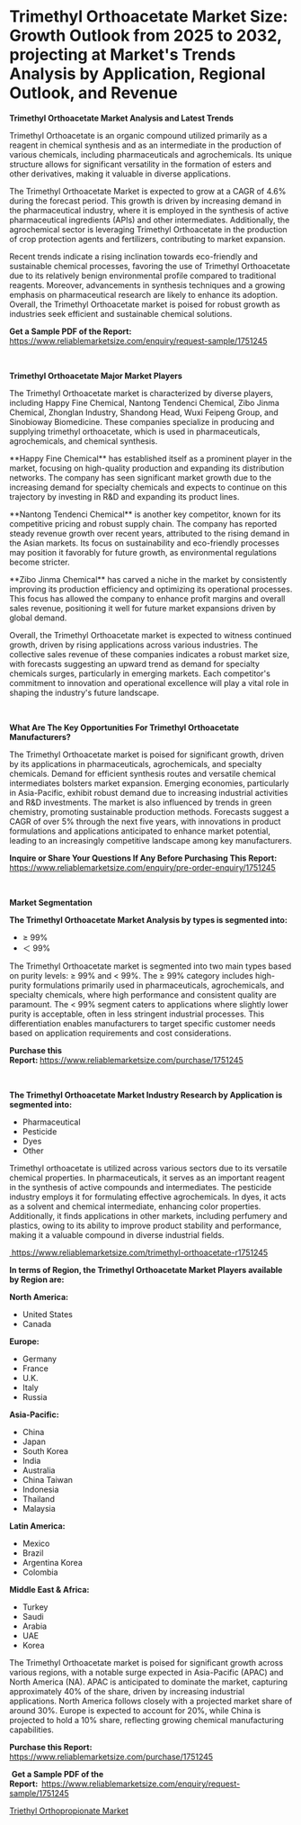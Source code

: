 <p><h1>Trimethyl Orthoacetate Market Size: Growth Outlook from 2025 to 2032, projecting at Market's Trends Analysis by Application, Regional Outlook, and Revenue</h1></p><p><strong>Trimethyl Orthoacetate Market Analysis and Latest Trends</strong></p>
<p><p>Trimethyl Orthoacetate is an organic compound utilized primarily as a reagent in chemical synthesis and as an intermediate in the production of various chemicals, including pharmaceuticals and agrochemicals. Its unique structure allows for significant versatility in the formation of esters and other derivatives, making it valuable in diverse applications.</p><p>The Trimethyl Orthoacetate Market is expected to grow at a CAGR of 4.6% during the forecast period. This growth is driven by increasing demand in the pharmaceutical industry, where it is employed in the synthesis of active pharmaceutical ingredients (APIs) and other intermediates. Additionally, the agrochemical sector is leveraging Trimethyl Orthoacetate in the production of crop protection agents and fertilizers, contributing to market expansion.</p><p>Recent trends indicate a rising inclination towards eco-friendly and sustainable chemical processes, favoring the use of Trimethyl Orthoacetate due to its relatively benign environmental profile compared to traditional reagents. Moreover, advancements in synthesis techniques and a growing emphasis on pharmaceutical research are likely to enhance its adoption. Overall, the Trimethyl Orthoacetate market is poised for robust growth as industries seek efficient and sustainable chemical solutions.</p></p>
<p><strong>Get a Sample PDF of the Report:&nbsp;</strong> <a href="https://www.reliablemarketsize.com/enquiry/request-sample/1751245?utm_campaign=1103&utm_medium=2&utm_source=Github&utm_content=ia&utm_term=01042025&utm_id=trimethyl-orthoacetate">https://www.reliablemarketsize.com/enquiry/request-sample/1751245</a></p>
<p>&nbsp;</p>
<p><strong>Trimethyl Orthoacetate Major Market Players</strong></p>
<p><p>The Trimethyl Orthoacetate market is characterized by diverse players, including Happy Fine Chemical, Nantong Tendenci Chemical, Zibo Jinma Chemical, Zhonglan Industry, Shandong Head, Wuxi Feipeng Group, and Sinobioway Biomedicine. These companies specialize in producing and supplying trimethyl orthoacetate, which is used in pharmaceuticals, agrochemicals, and chemical synthesis.</p><p>**Happy Fine Chemical** has established itself as a prominent player in the market, focusing on high-quality production and expanding its distribution networks. The company has seen significant market growth due to the increasing demand for specialty chemicals and expects to continue on this trajectory by investing in R&D and expanding its product lines.</p><p>**Nantong Tendenci Chemical** is another key competitor, known for its competitive pricing and robust supply chain. The company has reported steady revenue growth over recent years, attributed to the rising demand in the Asian markets. Its focus on sustainability and eco-friendly processes may position it favorably for future growth, as environmental regulations become stricter.</p><p>**Zibo Jinma Chemical** has carved a niche in the market by consistently improving its production efficiency and optimizing its operational processes. This focus has allowed the company to enhance profit margins and overall sales revenue, positioning it well for future market expansions driven by global demand.</p><p>Overall, the Trimethyl Orthoacetate market is expected to witness continued growth, driven by rising applications across various industries. The collective sales revenue of these companies indicates a robust market size, with forecasts suggesting an upward trend as demand for specialty chemicals surges, particularly in emerging markets. Each competitor's commitment to innovation and operational excellence will play a vital role in shaping the industry's future landscape.</p></p>
<p>&nbsp;</p>
<p><strong>What Are The Key Opportunities For Trimethyl Orthoacetate Manufacturers?</strong></p>
<p><p>The Trimethyl Orthoacetate market is poised for significant growth, driven by its applications in pharmaceuticals, agrochemicals, and specialty chemicals. Demand for efficient synthesis routes and versatile chemical intermediates bolsters market expansion. Emerging economies, particularly in Asia-Pacific, exhibit robust demand due to increasing industrial activities and R&D investments. The market is also influenced by trends in green chemistry, promoting sustainable production methods. Forecasts suggest a CAGR of over 5% through the next five years, with innovations in product formulations and applications anticipated to enhance market potential, leading to an increasingly competitive landscape among key manufacturers.</p></p>
<p><strong>Inquire or Share Your Questions If Any Before Purchasing This Report:</strong> <a href="https://www.reliablemarketsize.com/enquiry/pre-order-enquiry/1751245?utm_campaign=1103&utm_medium=2&utm_source=Github&utm_content=ia&utm_term=01042025&utm_id=trimethyl-orthoacetate">https://www.reliablemarketsize.com/enquiry/pre-order-enquiry/1751245</a></p>
<p>&nbsp;</p>
<p><strong>Market Segmentation</strong></p>
<p><strong>The Trimethyl Orthoacetate Market Analysis by types is segmented into:</strong></p>
<p><ul><li>≥ 99%</li><li>＜ 99%</li></ul></p>
<p><p>The Trimethyl Orthoacetate market is segmented into two main types based on purity levels: ≥ 99% and < 99%. The ≥ 99% category includes high-purity formulations primarily used in pharmaceuticals, agrochemicals, and specialty chemicals, where high performance and consistent quality are paramount. The < 99% segment caters to applications where slightly lower purity is acceptable, often in less stringent industrial processes. This differentiation enables manufacturers to target specific customer needs based on application requirements and cost considerations.</p></p>
<p><strong>Purchase this Report:&nbsp;</strong><a href="https://www.reliablemarketsize.com/purchase/1751245?utm_campaign=1103&utm_medium=2&utm_source=Github&utm_content=ia&utm_term=01042025&utm_id=trimethyl-orthoacetate">https://www.reliablemarketsize.com/purchase/1751245</a></p>
<p>&nbsp;</p>
<p><strong>The Trimethyl Orthoacetate Market Industry Research by Application is segmented into:</strong></p>
<p><ul><li>Pharmaceutical</li><li>Pesticide</li><li>Dyes</li><li>Other</li></ul></p>
<p><p>Trimethyl orthoacetate is utilized across various sectors due to its versatile chemical properties. In pharmaceuticals, it serves as an important reagent in the synthesis of active compounds and intermediates. The pesticide industry employs it for formulating effective agrochemicals. In dyes, it acts as a solvent and chemical intermediate, enhancing color properties. Additionally, it finds applications in other markets, including perfumery and plastics, owing to its ability to improve product stability and performance, making it a valuable compound in diverse industrial fields.</p></p>
<p><a href="https://www.reliablemarketsize.com/trimethyl-orthoacetate-r1751245?utm_campaign=1103&utm_medium=2&utm_source=Github&utm_content=ia&utm_term=01042025&utm_id=trimethyl-orthoacetate">&nbsp;https://www.reliablemarketsize.com/trimethyl-orthoacetate-r1751245</a></p>
<p><strong>In terms of Region, the Trimethyl Orthoacetate Market Players available by Region are:</strong></p>
<p>
    <p> <strong> North America: </strong>
        <ul>
            <li>United States</li>
            <li>Canada</li>
        </ul>
        </p> 
    <p> <strong> Europe: </strong>
        <ul>
            <li>Germany</li>
            <li>France</li>
            <li>U.K.</li>
            <li>Italy</li>
            <li>Russia</li>
        </ul>
        </p> 
    <p> <strong> Asia-Pacific: </strong>
        <ul>
            <li>China</li>
            <li>Japan</li>
            <li>South Korea</li>
            <li>India</li>
            <li>Australia</li>
            <li>China Taiwan</li>
            <li>Indonesia</li>
            <li>Thailand</li>
            <li>Malaysia</li>
        </ul>
        </p> 
    <p> <strong> Latin America: </strong>
        <ul>
            <li>Mexico</li>
            <li>Brazil</li>
            <li>Argentina Korea</li>
            <li>Colombia</li>
        </ul>
        </p> 
    <p> <strong> Middle East & Africa: </strong>
        <ul>
            <li>Turkey</li>
            <li>Saudi</li>
            <li>Arabia</li>
            <li>UAE</li>
            <li>Korea</li>
        </ul>
    </p>
    </p>
<p><p>The Trimethyl Orthoacetate market is poised for significant growth across various regions, with a notable surge expected in Asia-Pacific (APAC) and North America (NA). APAC is anticipated to dominate the market, capturing approximately 40% of the share, driven by increasing industrial applications. North America follows closely with a projected market share of around 30%. Europe is expected to account for 20%, while China is projected to hold a 10% share, reflecting growing chemical manufacturing capabilities.</p></p>
<p><strong>Purchase this Report: </strong><a href="https://www.reliablemarketsize.com/purchase/1751245?utm_campaign=1103&utm_medium=2&utm_source=Github&utm_content=ia&utm_term=01042025&utm_id=trimethyl-orthoacetate">https://www.reliablemarketsize.com/purchase/1751245</a></p>
<p>&nbsp;<strong>Get a Sample PDF of the Report:&nbsp;&nbsp;</strong><a href="https://www.reliablemarketsize.com/enquiry/request-sample/1751245?utm_campaign=1103&utm_medium=2&utm_source=Github&utm_content=ia&utm_term=01042025&utm_id=trimethyl-orthoacetate">https://www.reliablemarketsize.com/enquiry/request-sample/1751245</a></p>
<p><strong></strong></p>
<p><p><a href="https://github.com/gdfhhhj/Market-Research-Report-List-7/blob/main/triethyl-orthopropionate-market.md?utm_campaign=1103&utm_medium=2&utm_source=Github&utm_content=ia&utm_term=01042025&utm_id=trimethyl-orthoacetate">Triethyl Orthopropionate Market</a></p></p>